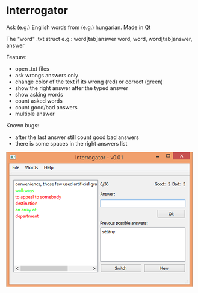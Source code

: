 # Interrogator
Ask (e.g.) English words from (e.g.) hungarian. Made in Qt

The "word" .txt struct e.g.:
word[tab]answer
word, word, word[tab]answer, answer

Feature:
- open .txt files
- ask wrongs answers only
- change color of the text if its wrong (red) or correct (green)
- show the right answer after the typed answer
- show asking words
- count asked words
- count good/bad answers
- multiple answer

Known bugs:
- after the last answer still count good bad answers
- there is some spaces in the right answers list

![alt tag](https://github.com/arcsibo/Interrogator/blob/master/screenshot.png)
